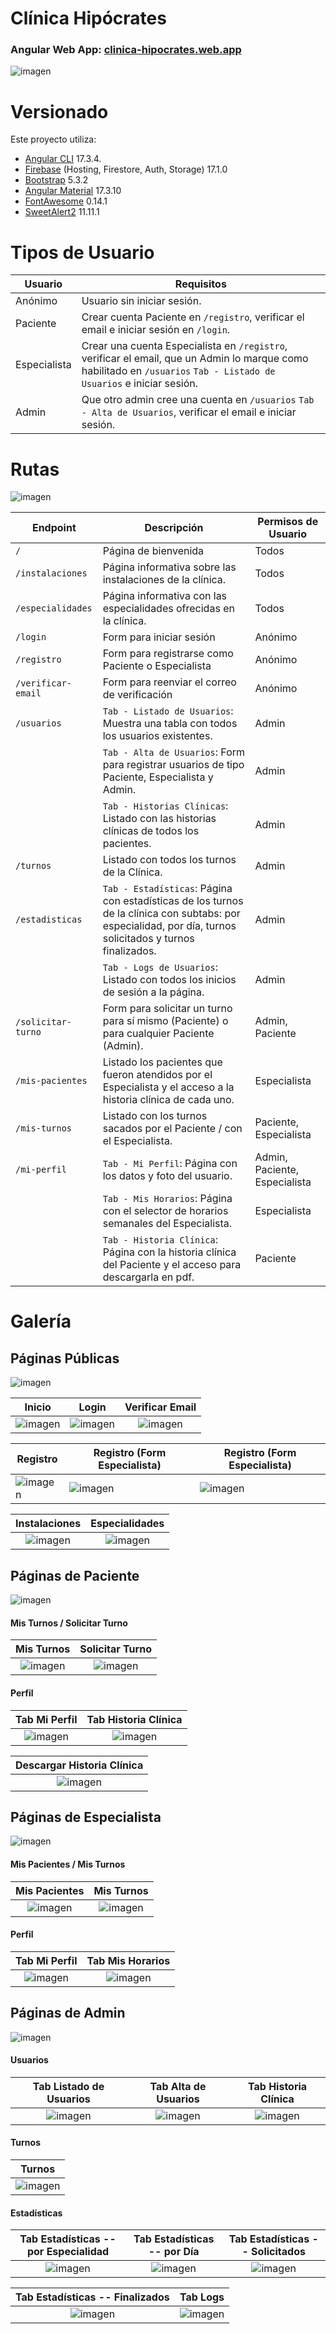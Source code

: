 # Clínica Hipócrates
### Angular Web App: [clinica-hipocrates.web.app](https://clinica-hipocrates.web.app)
![imagen](/readme/public/home.png)

# Versionado
Este proyecto utiliza:
- [Angular CLI](https://github.com/angular/angular-cli) 17.3.4.
- [Firebase](https://firebase.google.com) (Hosting, Firestore, Auth, Storage) 17.1.0
- [Bootstrap](https://ng-bootstrap.github.io/#/home) 5.3.2
- [Angular Material](https://material.angular.io/guide/getting-started) 17.3.10
- [FontAwesome](https://docs.fontawesome.com/web/use-with/angular/) 0.14.1
- [SweetAlert2](https://sweetalert2.github.io) 11.11.1

# Tipos de Usuario
| Usuario | Requisitos |
| ------ | ------ |
| Anónimo | Usuario sin iniciar sesión. |
| Paciente | Crear cuenta Paciente en `/registro`, verificar el email e iniciar sesión en `/login`. |
| Especialista | Crear una cuenta Especialista en `/registro`, verificar el email, que un Admin lo marque como habilitado en `/usuarios` `Tab - Listado de Usuarios` e iniciar sesión. |
| Admin | Que otro admin cree una cuenta en `/usuarios` `Tab - Alta de Usuarios`, verificar el email e iniciar sesión. |

# Rutas
![imagen](/readme/navbar-img.png)

| Endpoint | Descripción | Permisos de Usuario |
| ------ | ------ | ------ |
| `/` | Página de bienvenida | Todos |
| `/instalaciones` | Página informativa sobre las instalaciones de la clínica. | Todos |
| `/especialidades` | Página informativa con las especialidades ofrecidas en la clínica.  | Todos |
| `/login` | Form para iniciar sesión | Anónimo |
| `/registro` | Form para registrarse como Paciente o Especialista | Anónimo |
| `/verificar-email` | Form para reenviar el correo de verificación | Anónimo |
| `/usuarios` | `Tab - Listado de Usuarios`: Muestra una tabla con todos los usuarios existentes.  | Admin |
| | `Tab - Alta de Usuarios`: Form para registrar usuarios de tipo Paciente, Especialista y Admin.  | Admin |
| | `Tab - Historias Clínicas`: Listado con las historias clínicas de todos los pacientes.  | Admin |
| `/turnos` | Listado con todos los turnos de la Clínica. | Admin |
| `/estadisticas` | `Tab - Estadísticas`: Página con estadísticas de los turnos de la clínica con subtabs: por especialidad, por día, turnos solicitados y turnos finalizados. | Admin |
| | `Tab - Logs de Usuarios`: Listado con todos los inicios de sesión a la página.  | Admin |
| `/solicitar-turno` | Form para solicitar un turno para sí mismo (Paciente) o para cualquier Paciente (Admin). | Admin, Paciente |
| `/mis-pacientes` | Listado los pacientes que fueron atendidos por el Especialista y el acceso a la historia clínica de cada uno. | Especialista |
| `/mis-turnos` | Listado con los turnos sacados por el Paciente / con el Especialista. | Paciente, Especialista |
| `/mi-perfil` |  `Tab - Mi Perfil`: Página con los datos y foto del usuario.  | Admin, Paciente, Especialista |
| | `Tab - Mis Horarios`: Página con el selector de horarios semanales del Especialista.  | Especialista |
| | `Tab - Historia Clínica`: Página con la historia clínica del Paciente y el acceso para descargarla en pdf.  | Paciente |


# Galería

## Páginas Públicas
![imagen](/readme/public/navbar.png)

|             Inicio              |              Login              |              Verificar Email           |
|:-------------------------------:|:-------------------------------:|:-------------------------------:|
| ![imagen](/readme/public/home.png) | ![imagen](/readme/public/login.png) | ![imagen](/readme/public/verificar-email.png) |

|       Registro            |       Registro (Form Especialista)            |        Registro (Form Especialista)            | 
|----------------------------------|----------------------------------|----------------------------------|
| ![imagen](/readme/public/registro.png) | ![imagen](/readme/public/registro-especialista.png) | ![imagen](/readme/public/registro-especialista.png) |

|             Instalaciones             |             Especialidades              |
|:----------------------------------------------------:|:---------------------------------------------:|
| ![imagen](/readme/public/instalaciones.png) | ![imagen](/readme/public/especialidades.png) |


## Páginas de Paciente
![imagen](/readme/paciente/navbar.png)

#### Mis Turnos / Solicitar Turno
|             Mis Turnos             |             Solicitar Turno              |
|:----------------------------------------------------:|:---------------------------------------------:|
| ![imagen](/readme/paciente/mis-turnos.png) | ![imagen](/readme/paciente/solicitar-turno.png) |

#### Perfil
|             Tab Mi Perfil              |              Tab Historia Clínica              |
|:-------------------------------:|:-------------------------------:|
| ![imagen](/readme/paciente/mi-perfil.png) | ![imagen](/readme/paciente/historia-clinica.png) |

|   Descargar Historia Clínica    |
|:------------------:|
| ![imagen](/readme/paciente/descargar-historia-clinica.png) |


## Páginas de Especialista
![imagen](/readme/especialista/navbar.png)

#### Mis Pacientes / Mis Turnos
|             Mis Pacientes              |             Mis Turnos             |
|:----------------------------------------------------:|:---------------------------------------------:|
| ![imagen](/readme/especialista/mispacientes.png) | ![imagen](/readme/especialista/mis-turnos.png) |


#### Perfil
|             Tab Mi Perfil              |              Tab Mis Horarios              |
|:-------------------------------:|:-------------------------------:|
| ![imagen](/readme/especialista/mi-perfil.png) | ![imagen](/readme/especialista/perfil-horarios.png) |


## Páginas de Admin
![imagen](/readme/admin/navbar.png)

#### Usuarios
|             Tab Listado de Usuarios              |              Tab Alta de Usuarios              |              Tab Historia Clínica           |
|:-------------------------------:|:-------------------------------:|:-------------------------------:|
| ![imagen](/readme/admin/usuarios--lista-usuarios.png) | ![imagen](/readme/admin/usuarios--alta-usuarios.png) | ![imagen](/readme/admin/usuarios--historia-clinica.png) |

#### Turnos
|   Turnos    |
|:------------------:|
| ![imagen](/readme/admin/turnos.png) |

#### Estadísticas
|      Tab Estadísticas -- por Especialidad              |              Tab Estadísticas -- por Día              |              Tab Estadísticas -- Solicitados           |
|:-------------------------------:|:-------------------------------:|:-------------------------------:|
| ![imagen](/readme/admin/estadisticas-especialidad.png) | ![imagen](/readme/admin/estadisticas-dia.png) | ![imagen](/readme/admin/estadisticas-solicitados.png) |

|             Tab Estadísticas -- Finalizados              |              Tab Logs              |
|:-------------------------------:|:-------------------------------:|
| ![imagen](/readme/admin/estadisticas-finalizados.png) | ![imagen](/readme/admin/estadisticas-logs.png) |
